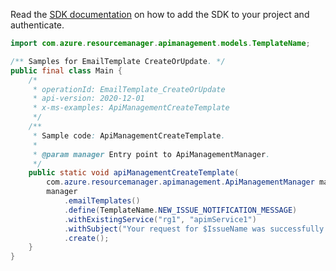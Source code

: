 Read the [SDK documentation](https://github.com/Azure/azure-sdk-for-java/blob/azure-resourcemanager-apimanagement_1.0.0-beta.2/sdk/apimanagement/azure-resourcemanager-apimanagement/README.md) on how to add the SDK to your project and authenticate.

```java
import com.azure.resourcemanager.apimanagement.models.TemplateName;

/** Samples for EmailTemplate CreateOrUpdate. */
public final class Main {
    /*
     * operationId: EmailTemplate_CreateOrUpdate
     * api-version: 2020-12-01
     * x-ms-examples: ApiManagementCreateTemplate
     */
    /**
     * Sample code: ApiManagementCreateTemplate.
     *
     * @param manager Entry point to ApiManagementManager.
     */
    public static void apiManagementCreateTemplate(
        com.azure.resourcemanager.apimanagement.ApiManagementManager manager) {
        manager
            .emailTemplates()
            .define(TemplateName.NEW_ISSUE_NOTIFICATION_MESSAGE)
            .withExistingService("rg1", "apimService1")
            .withSubject("Your request for $IssueName was successfully received.")
            .create();
    }
}
```
